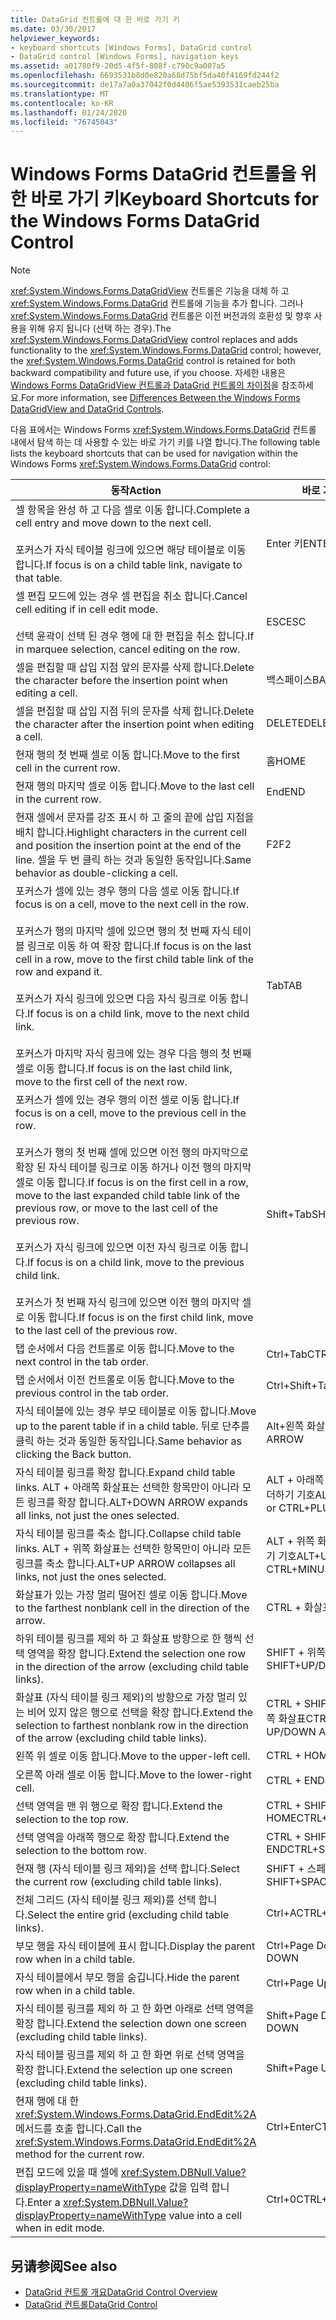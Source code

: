 ```yaml
---
title: DataGrid 컨트롤에 대 한 바로 가기 키
ms.date: 03/30/2017
helpviewer_keywords:
- keyboard shortcuts [Windows Forms], DataGrid control
- DataGrid control [Windows Forms], navigation keys
ms.assetid: a01780f9-20d5-4f5f-808f-c790c9a007a5
ms.openlocfilehash: 6693531b8d0e820a68d75bf5da40f4169fd244f2
ms.sourcegitcommit: de17a7a0a37042f0d4406f5ae5393531caeb25ba
ms.translationtype: MT
ms.contentlocale: ko-KR
ms.lasthandoff: 01/24/2020
ms.locfileid: "76745043"
---
```

# <a name="keyboard-shortcuts-for-the-windows-forms-datagrid-control"></a><span data-ttu-id="5b57d-102">Windows Forms DataGrid 컨트롤을 위한 바로 가기 키</span><span class="sxs-lookup"><span data-stu-id="5b57d-102">Keyboard Shortcuts for the Windows Forms DataGrid Control</span></span>
> [!NOTE]
> <span data-ttu-id="5b57d-103"><xref:System.Windows.Forms.DataGridView> 컨트롤은 기능을 대체 하 고 <xref:System.Windows.Forms.DataGrid> 컨트롤에 기능을 추가 합니다. 그러나 <xref:System.Windows.Forms.DataGrid> 컨트롤은 이전 버전과의 호환성 및 향후 사용을 위해 유지 됩니다 (선택 하는 경우).</span><span class="sxs-lookup"><span data-stu-id="5b57d-103">The <xref:System.Windows.Forms.DataGridView> control replaces and adds functionality to the <xref:System.Windows.Forms.DataGrid> control; however, the <xref:System.Windows.Forms.DataGrid> control is retained for both backward compatibility and future use, if you choose.</span></span> <span data-ttu-id="5b57d-104">자세한 내용은 [Windows Forms DataGridView 컨트롤과 DataGrid 컨트롤의 차이점](differences-between-the-windows-forms-datagridview-and-datagrid-controls.md)을 참조하세요.</span><span class="sxs-lookup"><span data-stu-id="5b57d-104">For more information, see [Differences Between the Windows Forms DataGridView and DataGrid Controls](differences-between-the-windows-forms-datagridview-and-datagrid-controls.md).</span></span>  
  
 <span data-ttu-id="5b57d-105">다음 표에서는 Windows Forms <xref:System.Windows.Forms.DataGrid> 컨트롤 내에서 탐색 하는 데 사용할 수 있는 바로 가기 키를 나열 합니다.</span><span class="sxs-lookup"><span data-stu-id="5b57d-105">The following table lists the keyboard shortcuts that can be used for navigation within the Windows Forms <xref:System.Windows.Forms.DataGrid> control:</span></span>  
  
|<span data-ttu-id="5b57d-106">동작</span><span class="sxs-lookup"><span data-stu-id="5b57d-106">Action</span></span>|<span data-ttu-id="5b57d-107">바로 가기</span><span class="sxs-lookup"><span data-stu-id="5b57d-107">Shortcut</span></span>|  
|------------|--------------|  
|<span data-ttu-id="5b57d-108">셀 항목을 완성 하 고 다음 셀로 이동 합니다.</span><span class="sxs-lookup"><span data-stu-id="5b57d-108">Complete a cell entry and move down to the next cell.</span></span><br /><br /> <span data-ttu-id="5b57d-109">포커스가 자식 테이블 링크에 있으면 해당 테이블로 이동 합니다.</span><span class="sxs-lookup"><span data-stu-id="5b57d-109">If focus is on a child table link, navigate to that table.</span></span>|<span data-ttu-id="5b57d-110">Enter 키</span><span class="sxs-lookup"><span data-stu-id="5b57d-110">ENTER</span></span>|  
|<span data-ttu-id="5b57d-111">셀 편집 모드에 있는 경우 셀 편집을 취소 합니다.</span><span class="sxs-lookup"><span data-stu-id="5b57d-111">Cancel cell editing if in cell edit mode.</span></span><br /><br /> <span data-ttu-id="5b57d-112">선택 윤곽이 선택 된 경우 행에 대 한 편집을 취소 합니다.</span><span class="sxs-lookup"><span data-stu-id="5b57d-112">If in marquee selection, cancel editing on the row.</span></span>|<span data-ttu-id="5b57d-113">ESC</span><span class="sxs-lookup"><span data-stu-id="5b57d-113">ESC</span></span>|  
|<span data-ttu-id="5b57d-114">셀을 편집할 때 삽입 지점 앞의 문자를 삭제 합니다.</span><span class="sxs-lookup"><span data-stu-id="5b57d-114">Delete the character before the insertion point when editing a cell.</span></span>|<span data-ttu-id="5b57d-115">백스페이스</span><span class="sxs-lookup"><span data-stu-id="5b57d-115">BACKSPACE</span></span>|  
|<span data-ttu-id="5b57d-116">셀을 편집할 때 삽입 지점 뒤의 문자를 삭제 합니다.</span><span class="sxs-lookup"><span data-stu-id="5b57d-116">Delete the character after the insertion point when editing a cell.</span></span>|<span data-ttu-id="5b57d-117">DELETE</span><span class="sxs-lookup"><span data-stu-id="5b57d-117">DELETE</span></span>|  
|<span data-ttu-id="5b57d-118">현재 행의 첫 번째 셀로 이동 합니다.</span><span class="sxs-lookup"><span data-stu-id="5b57d-118">Move to the first cell in the current row.</span></span>|<span data-ttu-id="5b57d-119">홈</span><span class="sxs-lookup"><span data-stu-id="5b57d-119">HOME</span></span>|  
|<span data-ttu-id="5b57d-120">현재 행의 마지막 셀로 이동 합니다.</span><span class="sxs-lookup"><span data-stu-id="5b57d-120">Move to the last cell in the current row.</span></span>|<span data-ttu-id="5b57d-121">End</span><span class="sxs-lookup"><span data-stu-id="5b57d-121">END</span></span>|  
|<span data-ttu-id="5b57d-122">현재 셀에서 문자를 강조 표시 하 고 줄의 끝에 삽입 지점을 배치 합니다.</span><span class="sxs-lookup"><span data-stu-id="5b57d-122">Highlight characters in the current cell and position the insertion point at the end of the line.</span></span> <span data-ttu-id="5b57d-123">셀을 두 번 클릭 하는 것과 동일한 동작입니다.</span><span class="sxs-lookup"><span data-stu-id="5b57d-123">Same behavior as double-clicking a cell.</span></span>|<span data-ttu-id="5b57d-124">F2</span><span class="sxs-lookup"><span data-stu-id="5b57d-124">F2</span></span>|  
|<span data-ttu-id="5b57d-125">포커스가 셀에 있는 경우 행의 다음 셀로 이동 합니다.</span><span class="sxs-lookup"><span data-stu-id="5b57d-125">If focus is on a cell, move to the next cell in the row.</span></span><br /><br /> <span data-ttu-id="5b57d-126">포커스가 행의 마지막 셀에 있으면 행의 첫 번째 자식 테이블 링크로 이동 하 여 확장 합니다.</span><span class="sxs-lookup"><span data-stu-id="5b57d-126">If focus is on the last cell in a row, move to the first child table link of the row and expand it.</span></span><br /><br /> <span data-ttu-id="5b57d-127">포커스가 자식 링크에 있으면 다음 자식 링크로 이동 합니다.</span><span class="sxs-lookup"><span data-stu-id="5b57d-127">If focus is on a child link, move to the next child link.</span></span><br /><br /> <span data-ttu-id="5b57d-128">포커스가 마지막 자식 링크에 있는 경우 다음 행의 첫 번째 셀로 이동 합니다.</span><span class="sxs-lookup"><span data-stu-id="5b57d-128">If focus is on the last child link, move to the first cell of the next row.</span></span>|<span data-ttu-id="5b57d-129">Tab</span><span class="sxs-lookup"><span data-stu-id="5b57d-129">TAB</span></span>|  
|<span data-ttu-id="5b57d-130">포커스가 셀에 있는 경우 행의 이전 셀로 이동 합니다.</span><span class="sxs-lookup"><span data-stu-id="5b57d-130">If focus is on a cell, move to the previous cell in the row.</span></span><br /><br /> <span data-ttu-id="5b57d-131">포커스가 행의 첫 번째 셀에 있으면 이전 행의 마지막으로 확장 된 자식 테이블 링크로 이동 하거나 이전 행의 마지막 셀로 이동 합니다.</span><span class="sxs-lookup"><span data-stu-id="5b57d-131">If focus is on the first cell in a row, move to the last expanded child table link of the previous row, or move to the last cell of the previous row.</span></span><br /><br /> <span data-ttu-id="5b57d-132">포커스가 자식 링크에 있으면 이전 자식 링크로 이동 합니다.</span><span class="sxs-lookup"><span data-stu-id="5b57d-132">If focus is on a child link, move to the previous child link.</span></span><br /><br /> <span data-ttu-id="5b57d-133">포커스가 첫 번째 자식 링크에 있으면 이전 행의 마지막 셀로 이동 합니다.</span><span class="sxs-lookup"><span data-stu-id="5b57d-133">If focus is on the first child link, move to the last cell of the previous row.</span></span>|<span data-ttu-id="5b57d-134">Shift+Tab</span><span class="sxs-lookup"><span data-stu-id="5b57d-134">SHIFT+TAB</span></span>|  
|<span data-ttu-id="5b57d-135">탭 순서에서 다음 컨트롤로 이동 합니다.</span><span class="sxs-lookup"><span data-stu-id="5b57d-135">Move to the next control in the tab order.</span></span>|<span data-ttu-id="5b57d-136">Ctrl+Tab</span><span class="sxs-lookup"><span data-stu-id="5b57d-136">CTRL+TAB</span></span>|  
|<span data-ttu-id="5b57d-137">탭 순서에서 이전 컨트롤로 이동 합니다.</span><span class="sxs-lookup"><span data-stu-id="5b57d-137">Move to the previous control in the tab order.</span></span>|<span data-ttu-id="5b57d-138">Ctrl+Shift+Tab</span><span class="sxs-lookup"><span data-stu-id="5b57d-138">CTRL+SHIFT+TAB</span></span>|  
|<span data-ttu-id="5b57d-139">자식 테이블에 있는 경우 부모 테이블로 이동 합니다.</span><span class="sxs-lookup"><span data-stu-id="5b57d-139">Move up to the parent table if in a child table.</span></span> <span data-ttu-id="5b57d-140">뒤로 단추를 클릭 하는 것과 동일한 동작입니다.</span><span class="sxs-lookup"><span data-stu-id="5b57d-140">Same behavior as clicking the Back button.</span></span>|<span data-ttu-id="5b57d-141">Alt+왼쪽 화살표</span><span class="sxs-lookup"><span data-stu-id="5b57d-141">ALT+LEFT ARROW</span></span>|  
|<span data-ttu-id="5b57d-142">자식 테이블 링크를 확장 합니다.</span><span class="sxs-lookup"><span data-stu-id="5b57d-142">Expand child table links.</span></span> <span data-ttu-id="5b57d-143">ALT + 아래쪽 화살표는 선택한 항목만이 아니라 모든 링크를 확장 합니다.</span><span class="sxs-lookup"><span data-stu-id="5b57d-143">ALT+DOWN ARROW expands all links, not just the ones selected.</span></span>|<span data-ttu-id="5b57d-144">ALT + 아래쪽 화살표 또는 CTRL + 더하기 기호</span><span class="sxs-lookup"><span data-stu-id="5b57d-144">ALT+DOWN ARROW or CTRL+PLUS SIGN</span></span>|  
|<span data-ttu-id="5b57d-145">자식 테이블 링크를 축소 합니다.</span><span class="sxs-lookup"><span data-stu-id="5b57d-145">Collapse child table links.</span></span> <span data-ttu-id="5b57d-146">ALT + 위쪽 화살표는 선택한 항목만이 아니라 모든 링크를 축소 합니다.</span><span class="sxs-lookup"><span data-stu-id="5b57d-146">ALT+UP ARROW collapses all links, not just the ones selected.</span></span>|<span data-ttu-id="5b57d-147">ALT + 위쪽 화살표 또는 CTRL + 빼기 기호</span><span class="sxs-lookup"><span data-stu-id="5b57d-147">ALT+UP ARROW or CTRL+MINUS SIGN</span></span>|  
|<span data-ttu-id="5b57d-148">화살표가 있는 가장 멀리 떨어진 셀로 이동 합니다.</span><span class="sxs-lookup"><span data-stu-id="5b57d-148">Move to the farthest nonblank cell in the direction of the arrow.</span></span>|<span data-ttu-id="5b57d-149">CTRL + 화살표</span><span class="sxs-lookup"><span data-stu-id="5b57d-149">CTRL+ARROW</span></span>|  
|<span data-ttu-id="5b57d-150">하위 테이블 링크를 제외 하 고 화살표 방향으로 한 행씩 선택 영역을 확장 합니다.</span><span class="sxs-lookup"><span data-stu-id="5b57d-150">Extend the selection one row in the direction of the arrow (excluding child table links).</span></span>|<span data-ttu-id="5b57d-151">SHIFT + 위쪽/아래쪽 화살표</span><span class="sxs-lookup"><span data-stu-id="5b57d-151">SHIFT+UP/DOWN ARROW</span></span>|  
|<span data-ttu-id="5b57d-152">화살표 (자식 테이블 링크 제외)의 방향으로 가장 멀리 있는 비어 있지 않은 행으로 선택을 확장 합니다.</span><span class="sxs-lookup"><span data-stu-id="5b57d-152">Extend the selection to farthest nonblank row in the direction of the arrow (excluding child table links).</span></span>|<span data-ttu-id="5b57d-153">CTRL + SHIFT + 위쪽 화살표/아래쪽 화살표</span><span class="sxs-lookup"><span data-stu-id="5b57d-153">CTRL+SHIFT+ UP/DOWN ARROW</span></span>|  
|<span data-ttu-id="5b57d-154">왼쪽 위 셀로 이동 합니다.</span><span class="sxs-lookup"><span data-stu-id="5b57d-154">Move to the upper-left cell.</span></span>|<span data-ttu-id="5b57d-155">CTRL + HOME</span><span class="sxs-lookup"><span data-stu-id="5b57d-155">CTRL+HOME</span></span>|  
|<span data-ttu-id="5b57d-156">오른쪽 아래 셀로 이동 합니다.</span><span class="sxs-lookup"><span data-stu-id="5b57d-156">Move to the lower-right cell.</span></span>|<span data-ttu-id="5b57d-157">CTRL + END</span><span class="sxs-lookup"><span data-stu-id="5b57d-157">CTRL+END</span></span>|  
|<span data-ttu-id="5b57d-158">선택 영역을 맨 위 행으로 확장 합니다.</span><span class="sxs-lookup"><span data-stu-id="5b57d-158">Extend the selection to the top row.</span></span>|<span data-ttu-id="5b57d-159">CTRL + SHIFT + HOME</span><span class="sxs-lookup"><span data-stu-id="5b57d-159">CTRL+SHIFT+HOME</span></span>|  
|<span data-ttu-id="5b57d-160">선택 영역을 아래쪽 행으로 확장 합니다.</span><span class="sxs-lookup"><span data-stu-id="5b57d-160">Extend the selection to the bottom row.</span></span>|<span data-ttu-id="5b57d-161">CTRL + SHIFT + END</span><span class="sxs-lookup"><span data-stu-id="5b57d-161">CTRL+SHIFT+END</span></span>|  
|<span data-ttu-id="5b57d-162">현재 행 (자식 테이블 링크 제외)을 선택 합니다.</span><span class="sxs-lookup"><span data-stu-id="5b57d-162">Select the current row (excluding child table links).</span></span>|<span data-ttu-id="5b57d-163">SHIFT + 스페이스바</span><span class="sxs-lookup"><span data-stu-id="5b57d-163">SHIFT+SPACEBAR</span></span>|  
|<span data-ttu-id="5b57d-164">전체 그리드 (자식 테이블 링크 제외)를 선택 합니다.</span><span class="sxs-lookup"><span data-stu-id="5b57d-164">Select the entire grid (excluding child table links).</span></span>|<span data-ttu-id="5b57d-165">Ctrl+A</span><span class="sxs-lookup"><span data-stu-id="5b57d-165">CTRL+A</span></span>|  
|<span data-ttu-id="5b57d-166">부모 행을 자식 테이블에 표시 합니다.</span><span class="sxs-lookup"><span data-stu-id="5b57d-166">Display the parent row when in a child table.</span></span>|<span data-ttu-id="5b57d-167">Ctrl+Page Down</span><span class="sxs-lookup"><span data-stu-id="5b57d-167">CTRL+PAGE DOWN</span></span>|  
|<span data-ttu-id="5b57d-168">자식 테이블에서 부모 행을 숨깁니다.</span><span class="sxs-lookup"><span data-stu-id="5b57d-168">Hide the parent row when in a child table.</span></span>|<span data-ttu-id="5b57d-169">Ctrl+Page Up</span><span class="sxs-lookup"><span data-stu-id="5b57d-169">CTRL+PAGE UP</span></span>|  
|<span data-ttu-id="5b57d-170">자식 테이블 링크를 제외 하 고 한 화면 아래로 선택 영역을 확장 합니다.</span><span class="sxs-lookup"><span data-stu-id="5b57d-170">Extend the selection down one screen (excluding child table links).</span></span>|<span data-ttu-id="5b57d-171">Shift+Page Down</span><span class="sxs-lookup"><span data-stu-id="5b57d-171">SHIFT+PAGE DOWN</span></span>|  
|<span data-ttu-id="5b57d-172">자식 테이블 링크를 제외 하 고 한 화면 위로 선택 영역을 확장 합니다.</span><span class="sxs-lookup"><span data-stu-id="5b57d-172">Extend the selection up one screen (excluding child table links).</span></span>|<span data-ttu-id="5b57d-173">Shift+Page Up</span><span class="sxs-lookup"><span data-stu-id="5b57d-173">SHIFT+PAGE UP</span></span>|  
|<span data-ttu-id="5b57d-174">현재 행에 대 한 <xref:System.Windows.Forms.DataGrid.EndEdit%2A> 메서드를 호출 합니다.</span><span class="sxs-lookup"><span data-stu-id="5b57d-174">Call the <xref:System.Windows.Forms.DataGrid.EndEdit%2A> method for the current row.</span></span>|<span data-ttu-id="5b57d-175">Ctrl+Enter</span><span class="sxs-lookup"><span data-stu-id="5b57d-175">CTRL+ENTER</span></span>|  
|<span data-ttu-id="5b57d-176">편집 모드에 있을 때 셀에 <xref:System.DBNull.Value?displayProperty=nameWithType> 값을 입력 합니다.</span><span class="sxs-lookup"><span data-stu-id="5b57d-176">Enter a <xref:System.DBNull.Value?displayProperty=nameWithType> value into a cell when in edit mode.</span></span>|<span data-ttu-id="5b57d-177">Ctrl+0</span><span class="sxs-lookup"><span data-stu-id="5b57d-177">CTRL+0</span></span>|  
  
## <a name="see-also"></a><span data-ttu-id="5b57d-178">另请参阅</span><span class="sxs-lookup"><span data-stu-id="5b57d-178">See also</span></span>

- [<span data-ttu-id="5b57d-179">DataGrid 컨트롤 개요</span><span class="sxs-lookup"><span data-stu-id="5b57d-179">DataGrid Control Overview</span></span>](datagrid-control-overview-windows-forms.md)
- [<span data-ttu-id="5b57d-180">DataGrid 컨트롤</span><span class="sxs-lookup"><span data-stu-id="5b57d-180">DataGrid Control</span></span>](datagrid-control-windows-forms.md)
